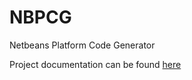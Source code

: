 NBPCG
=====

Netbeans Platform Code Generator

Project documentation can be found [here](http://www.theretiredprogrammer.uk/nbpcg/)